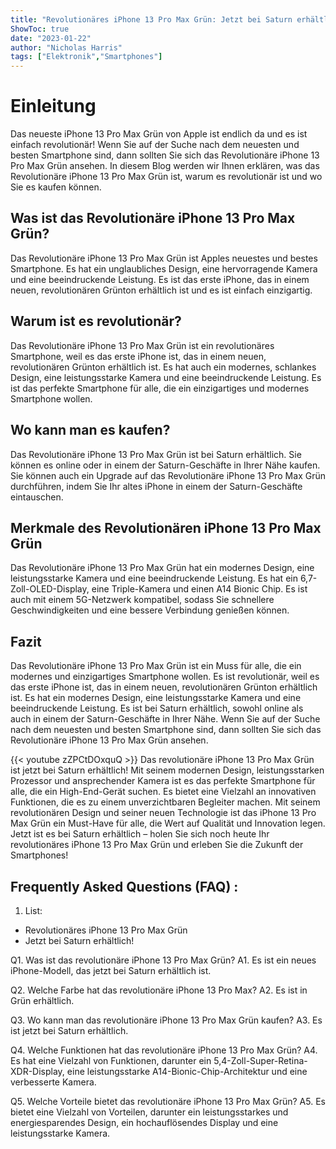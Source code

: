 ```yaml
---
title: "Revolutionäres iPhone 13 Pro Max Grün: Jetzt bei Saturn erhältlich!"
ShowToc: true 
date: "2023-01-22"
author: "Nicholas Harris" 
tags: ["Elektronik","Smartphones"]
---
```

# Einleitung
Das neueste iPhone 13 Pro Max Grün von Apple ist endlich da und es ist einfach revolutionär! Wenn Sie auf der Suche nach dem neuesten und besten Smartphone sind, dann sollten Sie sich das Revolutionäre iPhone 13 Pro Max Grün ansehen. In diesem Blog werden wir Ihnen erklären, was das Revolutionäre iPhone 13 Pro Max Grün ist, warum es revolutionär ist und wo Sie es kaufen können.

## Was ist das Revolutionäre iPhone 13 Pro Max Grün?
Das Revolutionäre iPhone 13 Pro Max Grün ist Apples neuestes und bestes Smartphone. Es hat ein unglaubliches Design, eine hervorragende Kamera und eine beeindruckende Leistung. Es ist das erste iPhone, das in einem neuen, revolutionären Grünton erhältlich ist und es ist einfach einzigartig.

## Warum ist es revolutionär?
Das Revolutionäre iPhone 13 Pro Max Grün ist ein revolutionäres Smartphone, weil es das erste iPhone ist, das in einem neuen, revolutionären Grünton erhältlich ist. Es hat auch ein modernes, schlankes Design, eine leistungsstarke Kamera und eine beeindruckende Leistung. Es ist das perfekte Smartphone für alle, die ein einzigartiges und modernes Smartphone wollen.

## Wo kann man es kaufen?
Das Revolutionäre iPhone 13 Pro Max Grün ist bei Saturn erhältlich. Sie können es online oder in einem der Saturn-Geschäfte in Ihrer Nähe kaufen. Sie können auch ein Upgrade auf das Revolutionäre iPhone 13 Pro Max Grün durchführen, indem Sie Ihr altes iPhone in einem der Saturn-Geschäfte eintauschen.

## Merkmale des Revolutionären iPhone 13 Pro Max Grün
Das Revolutionäre iPhone 13 Pro Max Grün hat ein modernes Design, eine leistungsstarke Kamera und eine beeindruckende Leistung. Es hat ein 6,7-Zoll-OLED-Display, eine Triple-Kamera und einen A14 Bionic Chip. Es ist auch mit einem 5G-Netzwerk kompatibel, sodass Sie schnellere Geschwindigkeiten und eine bessere Verbindung genießen können.

## Fazit
Das Revolutionäre iPhone 13 Pro Max Grün ist ein Muss für alle, die ein modernes und einzigartiges Smartphone wollen. Es ist revolutionär, weil es das erste iPhone ist, das in einem neuen, revolutionären Grünton erhältlich ist. Es hat ein modernes Design, eine leistungsstarke Kamera und eine beeindruckende Leistung. Es ist bei Saturn erhältlich, sowohl online als auch in einem der Saturn-Geschäfte in Ihrer Nähe. Wenn Sie auf der Suche nach dem neuesten und besten Smartphone sind, dann sollten Sie sich das Revolutionäre iPhone 13 Pro Max Grün ansehen.

{{< youtube zZPCtDOxquQ >}} 
Das revolutionäre iPhone 13 Pro Max Grün ist jetzt bei Saturn erhältlich! Mit seinem modernen Design, leistungsstarken Prozessor und ansprechender Kamera ist es das perfekte Smartphone für alle, die ein High-End-Gerät suchen. Es bietet eine Vielzahl an innovativen Funktionen, die es zu einem unverzichtbaren Begleiter machen. Mit seinem revolutionären Design und seiner neuen Technologie ist das iPhone 13 Pro Max Grün ein Must-Have für alle, die Wert auf Qualität und Innovation legen. Jetzt ist es bei Saturn erhältlich – holen Sie sich noch heute Ihr revolutionäres iPhone 13 Pro Max Grün und erleben Sie die Zukunft der Smartphones!

## Frequently Asked Questions (FAQ) :
1. List: 
- Revolutionäres iPhone 13 Pro Max Grün
- Jetzt bei Saturn erhältlich!

Q1. Was ist das revolutionäre iPhone 13 Pro Max Grün?
A1. Es ist ein neues iPhone-Modell, das jetzt bei Saturn erhältlich ist.

Q2. Welche Farbe hat das revolutionäre iPhone 13 Pro Max?
A2. Es ist in Grün erhältlich.

Q3. Wo kann man das revolutionäre iPhone 13 Pro Max Grün kaufen?
A3. Es ist jetzt bei Saturn erhältlich.

Q4. Welche Funktionen hat das revolutionäre iPhone 13 Pro Max Grün?
A4. Es hat eine Vielzahl von Funktionen, darunter ein 5,4-Zoll-Super-Retina-XDR-Display, eine leistungsstarke A14-Bionic-Chip-Architektur und eine verbesserte Kamera.

Q5. Welche Vorteile bietet das revolutionäre iPhone 13 Pro Max Grün?
A5. Es bietet eine Vielzahl von Vorteilen, darunter ein leistungsstarkes und energiesparendes Design, ein hochauflösendes Display und eine leistungsstarke Kamera.


